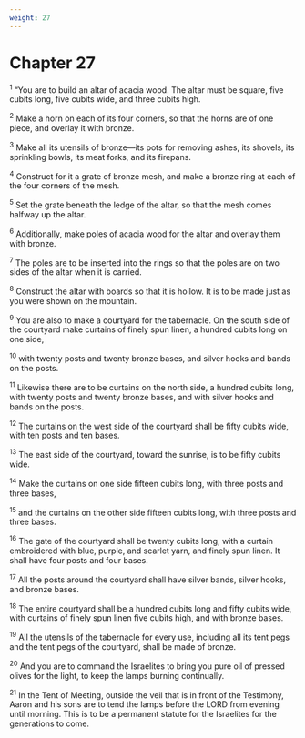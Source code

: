 ```yaml
---
weight: 27
---
```


# Chapter 27

<sup>1</sup> “You are to build an altar of acacia wood. The altar must be square, five cubits long, five cubits wide, and three cubits high. 

<sup>2</sup> Make a horn on each of its four corners, so that the horns are of one piece, and overlay it with bronze. 

<sup>3</sup> Make all its utensils of bronze—its pots for removing ashes, its shovels, its sprinkling bowls, its meat forks, and its firepans. 

<sup>4</sup> Construct for it a grate of bronze mesh, and make a bronze ring at each of the four corners of the mesh. 

<sup>5</sup> Set the grate beneath the ledge of the altar, so that the mesh comes halfway up the altar. 

<sup>6</sup> Additionally, make poles of acacia wood for the altar and overlay them with bronze. 

<sup>7</sup> The poles are to be inserted into the rings so that the poles are on two sides of the altar when it is carried. 

<sup>8</sup> Construct the altar with boards so that it is hollow. It is to be made just as you were shown on the mountain. 

<sup>9</sup> You are also to make a courtyard for the tabernacle. On the south side of the courtyard make curtains of finely spun linen, a hundred cubits long on one side, 

<sup>10</sup> with twenty posts and twenty bronze bases, and silver hooks and bands on the posts. 

<sup>11</sup> Likewise there are to be curtains on the north side, a hundred cubits long, with twenty posts and twenty bronze bases, and with silver hooks and bands on the posts. 

<sup>12</sup> The curtains on the west side of the courtyard shall be fifty cubits wide, with ten posts and ten bases. 

<sup>13</sup> The east side of the courtyard, toward the sunrise, is to be fifty cubits wide. 

<sup>14</sup> Make the curtains on one side fifteen cubits long, with three posts and three bases, 

<sup>15</sup> and the curtains on the other side fifteen cubits long, with three posts and three bases. 

<sup>16</sup> The gate of the courtyard shall be twenty cubits long, with a curtain embroidered with blue, purple, and scarlet yarn, and finely spun linen. It shall have four posts and four bases. 

<sup>17</sup> All the posts around the courtyard shall have silver bands, silver hooks, and bronze bases. 

<sup>18</sup> The entire courtyard shall be a hundred cubits long and fifty cubits wide, with curtains of finely spun linen five cubits high, and with bronze bases. 

<sup>19</sup> All the utensils of the tabernacle for every use, including all its tent pegs and the tent pegs of the courtyard, shall be made of bronze. 

<sup>20</sup> And you are to command the Israelites to bring you pure oil of pressed olives for the light, to keep the lamps burning continually. 

<sup>21</sup> In the Tent of Meeting, outside the veil that is in front of the Testimony, Aaron and his sons are to tend the lamps before the LORD from evening until morning. This is to be a permanent statute for the Israelites for the generations to come. 


